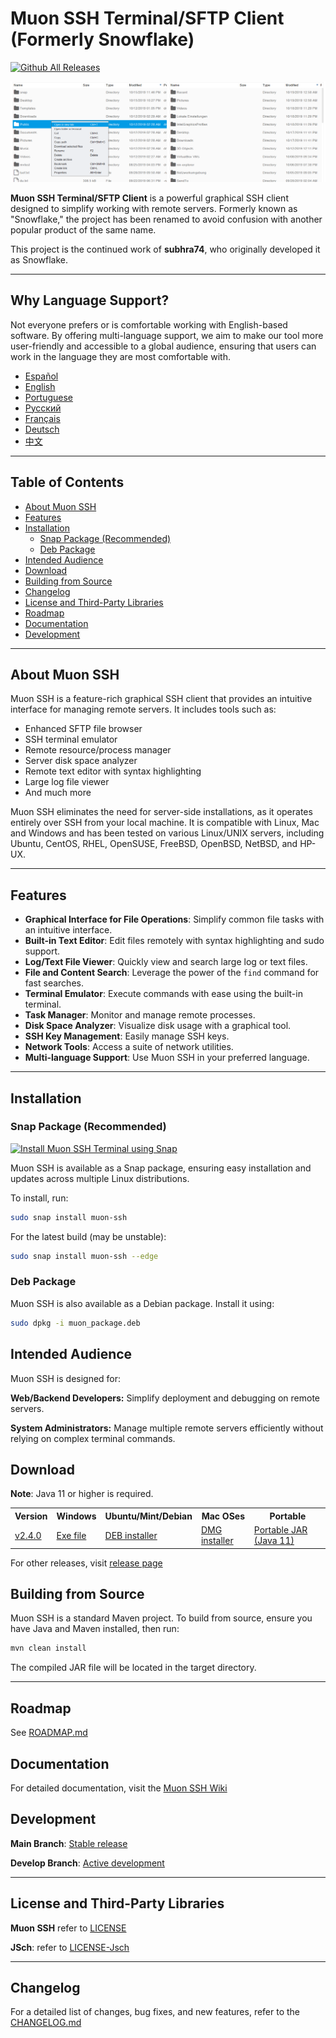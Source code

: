 # Muon SSH Terminal/SFTP Client (Formerly Snowflake)

[![Github All Releases](https://img.shields.io/github/downloads/subhra74/snowflake/total.svg)]()

<div> <img src="https://raw.githubusercontent.com/devlinx9/muonssh-screenshots/master/file-browser/2.png"> </div> 

**Muon SSH Terminal/SFTP Client** is a powerful graphical SSH client designed to simplify working with remote servers. Formerly known as "Snowflake," the project has been renamed to avoid confusion with another popular product of the same name.

This project is the continued work of **subhra74**, who originally developed it as Snowflake.

---

## Why Language Support?

Not everyone prefers or is comfortable working with English-based software. By offering multi-language support, we aim to make our tool more user-friendly and accessible to a global audience, ensuring that users can work in the language they are most comfortable with.

- [Español](README_es.md)
- [English](README.md)
- [Portuguese](README_pt.md)
- [Pусский](README_ru.md)
- [Français](README_fr.md)
- [Deutsch](README_de.md)
- [中文](README_zh.md)


---

## Table of Contents
- [About Muon SSH](#about-muon-ssh)
- [Features](#features)
- [Installation](#installation)
    - [Snap Package (Recommended)](#snap-package-recommended)
    - [Deb Package](#deb-package)
- [Intended Audience](#intended-audience)
- [Download](#download)
- [Building from Source](#building-from-source)
- [Changelog](#changelog)
- [License and Third-Party Libraries](#license-and-third-party-libraries)
- [Roadmap](#roadmap)
- [Documentation](#documentation)
- [Development](#development)

---

## About Muon SSH
Muon SSH is a feature-rich graphical SSH client that provides an intuitive interface for managing remote servers. It includes tools such as:
- Enhanced SFTP file browser
- SSH terminal emulator
- Remote resource/process manager
- Server disk space analyzer
- Remote text editor with syntax highlighting
- Large log file viewer
- And much more

Muon SSH eliminates the need for server-side installations, as it operates entirely over SSH from your local machine. It is compatible with Linux, Mac and Windows and has been tested on various Linux/UNIX servers, including Ubuntu, CentOS, RHEL, OpenSUSE, FreeBSD, OpenBSD, NetBSD, and HP-UX.

---

## Features
- **Graphical Interface for File Operations**: Simplify common file tasks with an intuitive interface.
- **Built-in Text Editor**: Edit files remotely with syntax highlighting and sudo support.
- **Log/Text File Viewer**: Quickly view and search large log or text files.
- **File and Content Search**: Leverage the power of the `find` command for fast searches.
- **Terminal Emulator**: Execute commands with ease using the built-in terminal.
- **Task Manager**: Monitor and manage remote processes.
- **Disk Space Analyzer**: Visualize disk usage with a graphical tool.
- **SSH Key Management**: Easily manage SSH keys.
- **Network Tools**: Access a suite of network utilities.
- **Multi-language Support**: Use Muon SSH in your preferred language.

---

## Installation

### Snap Package (Recommended)
[![Install Muon SSH Terminal using Snap](https://snapcraft.io/muon-ssh/badge.svg)](https://snapcraft.io/muon-ssh)

Muon SSH is available as a Snap package, ensuring easy installation and updates across multiple Linux distributions.

To install, run:
```sh  
sudo snap install muon-ssh  
```

For the latest build (may be unstable):

```sh  
sudo snap install muon-ssh --edge    
```
### Deb Package
Muon SSH is also available as a Debian package. Install it using:

```sh  
sudo dpkg -i muon_package.deb   
```
## Intended Audience
Muon SSH is designed for:

**Web/Backend Developers:** Simplify deployment and debugging on remote servers.

**System Administrators:** Manage multiple remote servers efficiently without relying on complex terminal commands.

## Download
**Note**: Java 11 or higher is required.

<table>
  <tr>
    <th>Version</th>
    <th>Windows</th>
    <th>Ubuntu/Mint/Debian</th>
    <th>Mac OSes</th>
    <th>Portable</th>
  </tr>
<tr>
    <td>
      <a href="https://github.com/devlinx9/muon-ssh/releases/download/v2.4.0/muonssh_2.4.0.deb">v2.4.0</a>
    </td>
    <td>
      <a href="https://github.com/devlinx9/muon-ssh/releases/download/v2.4.0/muonssh_2.4.0.exe">Exe file</a>
    </td>
    <td>
      <a href="https://github.com/devlinx9/muon-ssh/releases/download/v2.4.0/muonssh_2.4.0.deb">DEB installer</a>
    </td>
    <td>
      <a href="https://github.com/devlinx9/muon-ssh/releases/download/v2.4.0/muonssh_2.4.0.dmg">DMG installer</a>
    </td>
    <td>
      <a href="https://github.com/devlinx9/muon-ssh/releases/download/v2.4.0/muonssh_2.4.0.jar">Portable JAR (Java 11)</a>
    </td>
  </tr>

</table>
For other releases, visit <a href="https://github.com/devlinx9/muon-ssh/releases">release page</a> 

## Building from Source
Muon SSH is a standard Maven project. To build from source, ensure you have Java and Maven installed, then run:

```sh  
mvn clean install  
```

The compiled JAR file will be located in the target directory.

---

## Roadmap
See [ROADMAP.md](ROADMAP.md)

## Documentation
For detailed documentation, visit the <a href="https://github.com/devlinx9/muon-ssh/wiki">Muon SSH Wiki</a>

## Development
**Main Branch**: <a href="https://github.com/devlinx9/muon-ssh">Stable release</a> 

**Develop Branch**: <a href="https://github.com/devlinx9/muon-ssh/tree/develop">Active development</a>  

---

## License and Third-Party Libraries
**Muon SSH** refer to [LICENSE](LICENSE)

**JSch**: refer to [LICENSE-Jsch](LICENSE-Jsch)

---

## Changelog
For a detailed list of changes, bug fixes, and new features, refer to the [CHANGELOG.md](CHANGELOG.md)